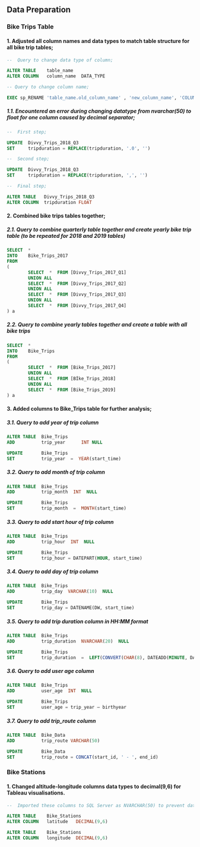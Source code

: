 ## Data Preparation

### Bike Trips Table

####  1.  Adjusted all column names and data types to match table structure for all bike trip tables;

``` sql
--  Query to change data type of column;

ALTER TABLE    table_name
ALTER COLUMN   column_name  DATA_TYPE

-- Query to change column name;

EXEC sp_RENAME 'table_name.old_column_name' , 'new_column_name', 'COLUMN'
```

#####  1.1.  Encountered an error during changing datatype from nvarchar(50) to float for one column caused by decimal separator;
  
``` sql
--  First step;

UPDATE  Divvy_Trips_2018_Q3
SET     tripduration = REPLACE(tripduration, '.0', '')

--  Second step;

UPDATE  Divvy_Trips_2018_Q3
SET     tripduration = REPLACE(tripduration, ',', '')

--  Final step;

ALTER TABLE   Divvy_Trips_2018_Q3
ALTER COLUMN  tripduration FLOAT
```

####  2.  Combined bike trips tables together;

#####  2.1.  Query to combine quarterly table together and create yearly bike trip table (to be repeated for 2018 and 2019 tables)

``` sql
SELECT  *
INTO    Bike_Trips_2017
FROM
(
        SELECT	*  FROM	[Divvy_Trips_2017_Q1]
        UNION ALL
        SELECT	*  FROM	[Divvy_Trips_2017_Q2]
        UNION ALL
        SELECT	*  FROM	[Divvy_Trips_2017_Q3]
        UNION ALL
        SELECT	*  FROM	[Divvy_Trips_2017_Q4]
) a
```
#####  2.2.  Query to combine yearly tables together and create a table with all bike trips

``` sql
SELECT	*
INTO    Bike_Trips
FROM
(
        SELECT	*  FROM	[Bike_Trips_2017]
        UNION ALL
        SELECT	*  FROM	[Bİke_Trips_2018]
        UNION ALL
        SELECT	*  FROM	[Bike_Trips_2019]
) a
```

####  3.  Added columns to Bike_Trips table for further analysis;

#####  3.1.  Query to add year of trip column

``` sql
ALTER TABLE  Bike_Trips
ADD          trip_year		INT NULL

UPDATE       Bike_Trips
SET          trip_year  =  YEAR(start_time)
```

#####  3.2.  Query to add month of trip column

``` sql
ALTER TABLE  Bike_Trips
ADD          trip_month  INT  NULL

UPDATE       Bike_Trips
SET          trip_month  =  MONTH(start_time)
```

#####  3.3.  Query to add start hour of trip column

``` sql
ALTER TABLE  Bike_Trips
ADD          trip_hour  INT  NULL

UPDATE       Bike_Trips
SET          trip_hour = DATEPART(HOUR, start_time)
```

#####  3.4.  Query to add day of trip column

``` sql
ALTER TABLE  Bike_Trips
ADD          trip_day  VARCHAR(10)  NULL

UPDATE       Bike_Trips
SET          trip_day = DATENAME(DW, start_time)
```

#####  3.5.  Query to add trip duration column in HH:MM format

 ```sql
ALTER TABLE  Bike_Trips
ADD          trip_duration  NVARCHAR(20)  NULL

UPDATE       Bike_Trips
SET          trip_duration  =  LEFT(CONVERT(CHAR(8), DATEADD(MINUTE, DATEDIFF(minute, start_time, end_time), 0), 108), 5)
```

#####  3.6.  Query to add user age column

``` sql
ALTER TABLE  Bike_Trips
ADD          user_age  INT  NULL

UPDATE       Bike_Trips
SET          user_age = trip_year – birthyear
```

#####  3.7.  Query to add trip_route column

``` sql
ALTER TABLE  Bike_Data
ADD          trip_route VARCHAR(50)

UPDATE       Bike_Data
SET          trip_route = CONCAT(start_id, ' - ', end_id)
```

### Bike Stations

####  1.  Changed altitude-longitude columns data types to decimal(9,6) for Tableau visualisations. 

``` sql
--  Imported these columns to SQL Server as NVARCHAR(50) to prevent data loss;

ALTER TABLE    Bike_Stations
ALTER COLUMN   latitude   DECIMAL(9,6)

ALTER TABLE    Bike_Stations
ALTER COLUMN   longitude  DECIMAL(9,6)
```
